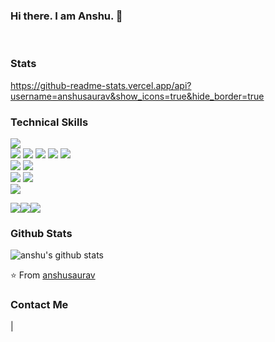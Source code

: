 ### Hi there. I am Anshu. 👋

<br />

### Stats

https://github-readme-stats.vercel.app/api?username=anshusaurav&show_icons=true&hide_border=true

### Technical Skills

<img src="https://img.shields.io/badge/-JavaScript-black?style=flat&logo=javascript&logoColor=eed718"> <br />
<img src = "https://img.shields.io/badge/-HTML5-E34F26?style=flat&logo=html5&logoColor=white"> <img src = "https://img.shields.io/badge/-CSS3-1572B6?style=flat&logo=css3&logoColor=white"> <img src="https://img.shields.io/badge/-Bootstrap-563D7C?style=flat&logo=bootstrap&logoColor=white">
<img src="https://img.shields.io/badge/-JSP-de6c1e?style=flat" >
<img src="https://img.shields.io/badge/-React-161616?style=flat&logo=react&logoColor=00d9ff"> <br/>
<img src="https://img.shields.io/badge/-C%20&%20C++-659ad2?style=flat&logo=c%2B%2B&logoColor=ffffff"> <img src="https://img.shields.io/badge/-Java 8-06305b?style=flat&logo=java&logoColor=white"> <br />
<img src="https://img.shields.io/badge/-Problem%20Solving-ffa804?style=flat"> <img src="https://img.shields.io/badge/-Database%20Management-4d008f?style=flat"> <br />
<img src="https://img.shields.io/badge/-Nodejs-black?style=flat&logo=Node.js"> <br />

<img src="https://img.shields.io/badge/-Git-black?style=flat&logo=git"><img src="https://img.shields.io/badge/-GitLab-FCA121?style=flat&logo=gitlab"><img src="https://img.shields.io/badge/-GitHub-181717?style=flat&logo=github"><br/>

### Github Stats

![anshu's github stats](https://github-readme-stats.vercel.app/api?username=anshusaurav&show_icons=true&line_height=30)

⭐️ From [anshusaurav](https://github.com/anshusaurav)

### Contact Me

|
